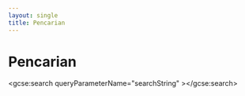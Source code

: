 ```yaml
---
layout: single
title: Pencarian
---
```


# Pencarian

 <script>
     (function() {
         var cx = '009430999044503277387:js1g6nwsr9k';
         var gcse = document.createElement('script');
         gcse.type = 'text/javascript';
         gcse.async = true;
         gcse.src = (document.location.protocol == 'https:' ? 'https:' : 'http:') +
         '//www.google.com/cse/cse.js?cx=' + cx;
         var s = document.getElementsByTagName('script')[0];
         s.parentNode.insertBefore(gcse, s);
     })();
 </script>
 <gcse:search queryParameterName="searchString" ></gcse:search>
